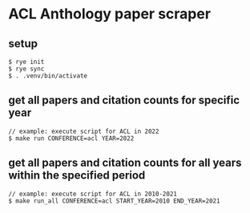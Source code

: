 # ACL Anthology paper scraper

## setup
```
$ rye init
$ rye sync
$ . .venv/bin/activate
```

## get all papers and citation counts for specific year
```
// example: execute script for ACL in 2022
$ make run CONFERENCE=acl YEAR=2022
```

## get all papers and citation counts for all years within the specified period
```
// example: execute script for ACL in 2010-2021
$ make run_all CONFERENCE=acl START_YEAR=2010 END_YEAR=2021
```